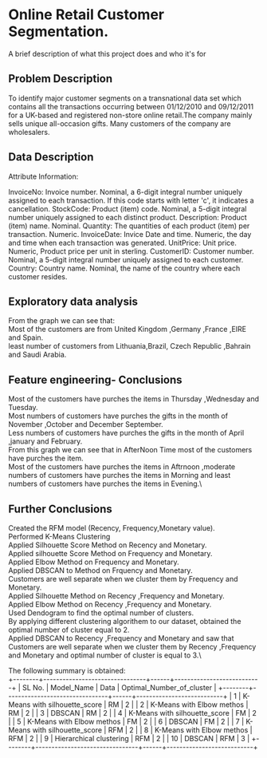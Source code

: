 
# Online Retail Customer Segmentation.

A brief description of what this project does and who it's for


## Problem Description
To identify major customer segments on a transnational data set which contains all the transactions occurring between 01/12/2010 and 09/12/2011 for a UK-based and registered non-store online retail.The company mainly sells unique all-occasion gifts. Many customers of the company are wholesalers.

## Data Description
Attribute Information:

InvoiceNo: Invoice number. Nominal, a 6-digit integral number uniquely assigned to each transaction. If this code starts with letter 'c', it indicates a cancellation.
StockCode: Product (item) code. Nominal, a 5-digit integral number uniquely assigned to each distinct product.
Description: Product (item) name. Nominal.
Quantity: The quantities of each product (item) per transaction. Numeric.
InvoiceDate: Invice Date and time. Numeric, the day and time when each transaction was generated.
UnitPrice: Unit price. Numeric, Product price per unit in sterling.
CustomerID: Customer number. Nominal, a 5-digit integral number uniquely assigned to each customer.
Country: Country name. Nominal, the name of the country where each customer resides.
## Exploratory data analysis

From the graph we can see that:\
Most of the customers are from United Kingdom ,Germany ,France ,EIRE and Spain.\
least number of customers from Lithuania,Brazil, Czech Republic ,Bahrain and Saudi Arabia.
## Feature engineering- Conclusions
Most of the customers have purches the items in Thursday ,Wednesday and Tuesday.\
Most numbers of customers have purches the gifts in the month of November ,October and December September.\
Less numbers of customers have purches the gifts in the month of April ,january and February.\
From this graph we can see that in AfterNoon Time most of the customers have purches the item.\
Most of the customers have purches the items in Aftrnoon ,moderate numbers of customers have purches the items in Morning and least numbers of customers have purches the items in Evening.\
## Further Conclusions

Created the RFM model (Recency, Frequency,Monetary value).\
Performed K-Means Clustering\
Applied Silhouette Score Method on Recency and Monetary.\
Applied silhouette Score Method on Frequency and Monetary.\
Applied Elbow Method on Frequency and Monetary.\
Applied DBSCAN to Method on Frquency and Monetary.\
Customers are well separate when we cluster them by Frequency and Monetary.\
Applied Silhouette Method on Recency ,Frequency and Monetary.\
Applied Elbow Method on Recency ,Frequency and Monetary.\
Used Dendogram to find the optimal number of clusters.\
By applying different clustering algorithem to our dataset, obtained the optimal number of cluster equal to 2.\
Applied DBSCAN to Recency ,Frequency and Monetary and saw that Customers are well separate when we cluster them by Recency ,Frequency and Monetary and optimal number of cluster is equal to 3.\

The following summary is obtained:\
+--------+--------------------------------+------+---------------------------+
| SL No. |           Model_Name           | Data | Optimal_Number_of_cluster |
+--------+--------------------------------+------+---------------------------+
|   1    | K-Means with silhouette_score  |  RM  |             2             |
|   2    |  K-Means with Elbow methos     |  RM  |             2             |
|   3    |            DBSCAN              |  RM  |             2             |
|   4    | K-Means with silhouette_score  |  FM  |             2             |
|   5    |  K-Means with Elbow methos     |  FM  |             2             |
|   6    |            DBSCAN              |  FM  |             2             |
|   7    | K-Means with silhouette_score  | RFM  |             2             |
|   8    |  K-Means with Elbow methos     | RFM  |             2             |
|   9    |   Hierarchical clustering      | RFM  |             2             |
|   10   |            DBSCAN              | RFM  |             3             |
+--------+--------------------------------+------+---------------------------+